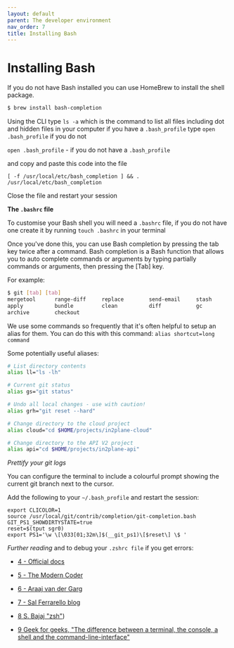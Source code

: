 ```yaml
---
layout: default
parent: The developer environment
nav_order: 7
title: Installing Bash
---
```


# Installing Bash

If you do not have Bash installed you can use HomeBrew to install the shell package.

```bash
$ brew install bash-completion
```

Using the CLI type `ls -a` which is the command to list all files including dot and hidden files in your computer
if you have a `.bash_profile` type `open .bash_profile` if you do not

 `open .bash_profile` - if you do not have a `.bash_profile`


and copy and paste this code into the file

```
[ -f /usr/local/etc/bash_completion ] && . /usr/local/etc/bash_completion
```

Close the file and restart your session

__The `.bashrc` file__

To customise your Bash shell you will need a `.bashrc` file, if you do not have one create it by running `touch .bashrc` in your terminal 

Once you've done this, you can use Bash completion by pressing the tab key twice after a command. Bash completion is a Bash function that allows you to auto complete commands or arguments by typing partially commands or arguments, then pressing the [Tab] key.

For example:

```bash
$ git [tab] [tab]
mergetool      range-diff     replace        send-email     stash          worktree
apply          bundle         clean          diff           gc             init           mv             rebase         request-pull   shortlog       status
archive        checkout
```

We use some commands so frequently that it's often helpful to setup an alias for them. You can do this with this command: `alias shortcut=long command`

Some potentially useful aliases:

```bash
# List directory contents
alias ll="ls -lh"

# Current git status
alias gs="git status"

# Undo all local changes - use with caution!
alias grh="git reset --hard"

# Change directory to the cloud project
alias cloud="cd $HOME/projects/in2plane-cloud"

# Change directory to the API V2 project
alias api="cd $HOME/projects/in2plane-api"
```

_Prettify your git logs_

You can configure the terminal to include a colourful prompt showing the current git branch next to the cursor.

Add the following to your `~/.bash_profile` and restart the session:

```
export CLICOLOR=1
source /usr/local/git/contrib/completion/git-completion.bash
GIT_PS1_SHOWDIRTYSTATE=true
reset=$(tput sgr0)
export PS1='\w \[\033[01;32m\]$(__git_ps1)\[$reset\] \$ '
```
_Further reading_ and to debug your `.zshrc file` if you get errors:

- [4 - Official docs ](https://zsh.sourceforge.io/Doc/Release/User-Contributions.html#Version-Control-Information)

- [5 - The Modern Coder](https://www.themoderncoder.com/add-git-branch-information-to-your-zsh-prompt/)

- [6 - Araaj van der Garg](https://arjanvandergaag.nl/blog/customize-zsh-prompt-with-vcs-info.html)

- [7 - Sal Ferrarello blog](https://salferrarello.com/zsh-git-status-prompt/)

- [8 S. Bajaj "zsh"](https://sourabhbajaj.com/mac-setup/iTerm/zsh.html))

- [9 Geek for geeks, "The difference between a terminal, the console, a shell and the command-line-interface"](https://www.geeksforgeeks.org/difference-between-terminal-console-shell-and-command-line/)